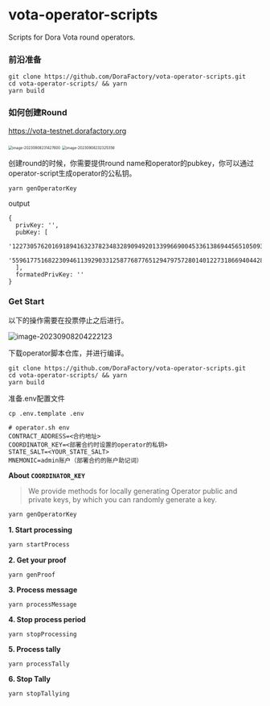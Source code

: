 # vota-operator-scripts
Scripts for Dora Vota round operators.

### 前沿准备

```shell
git clone https://github.com/DoraFactory/vota-operator-scripts.git
cd vota-operator-scripts/ && yarn
yarn build
```

### 如何创建Round

https://vota-testnet.dorafactory.org

<img src="http://tomasfeng.oss-rg-china-mainland.aliyuncs.com/2023-09-08-151428.png" alt="image-20230908231427600" style="zoom:50%;" />



<img src="http://tomasfeng.oss-rg-china-mainland.aliyuncs.com/2023-09-08-152326.png" alt="image-20230908232325356" style="zoom:50%;" />

创建round的时候，你需要提供round name和operator的pubkey，你可以通过operator-script生成operator的公私钥。

```
yarn genOperatorKey
```

output

```
{
  privKey: '',
  pubKey: [
    '12273057620169189416323782348328909492013399669004533613869445651050930996208',
    '5596177516822309461139290331258776877651294797572801401227318669404428501562'
  ],
  formatedPrivKey: ''
}
```



### Get Start

以下的操作需要在投票停止之后进行。

![image-20230908204222123](http://tomasfeng.oss-rg-china-mainland.aliyuncs.com/2023-09-08-142336.png)

下载operator脚本仓库，并进行编译。

```shell
git clone https://github.com/DoraFactory/vota-operator-scripts.git
cd vota-operator-scripts/ && yarn
yarn build
```


准备.env配置文件

```
cp .env.template .env
```



```
# operator.sh env
CONTRACT_ADDRESS=<合约地址>
COORDINATOR_KEY=<部署合约时设置的operator的私钥>
STATE_SALT=<YOUR_STATE_SALT>
MNEMONIC=admin账户（部署合约的账户助记词）

```



**About `COORDINATOR_KEY`**

> We provide methods for locally generating Operator public and private keys, by which you can randomly generate a key.

```bash
yarn genOperatorKey
```



**1. Start processing**

```bash
yarn startProcess
```



**2. Get your proof**

```
yarn genProof
```





**3. Process message**

```
yarn processMessage
```





**4. Stop process period**

```
yarn stopProcessing
```





**5. Process tally**

```
yarn processTally
```





**6. Stop Tally**

```
yarn stopTallying
```

